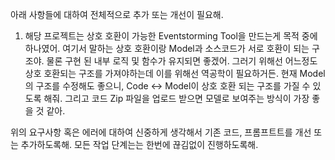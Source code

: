 아래 사항들에 대하여 전체적으로 추가 또는 개선이 필요해.

1. 해당 프로젝트는 상호 호환이 가능한 Eventstorming Tool을 만드는게 목적 중에 하나였어. 여기서 말하는 상호 호환이랑 Model과 소스코드가 서로 호환이 되는 구조야. 물론 구현 된 내부 로직 및 함수가 유지되면 좋겠어. 그러기 위해선 어느정도 상호 호환되는 구조를 가져야하는데 이를 위해선 역공학이 필요하거든. 현재 Model의 구조를 수정해도 좋으니, Code <-> Model이 상호 호환 되는 구조를 가질 수 있도록 해줘. 그리고 코드 Zip 파일을 업로드 받으면 모델로 보여주는 방식이 가장 좋을 것 같아.


위의 요구사항 혹은 에러에 대하여 신중하게 생각해서 기존 코드, 프롬프트트를 개선 또는 추가하도록해. 모든 작업 단계는는 한번에 끊김없이 진행하도록해.